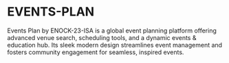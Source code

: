 # EVENTS-PLAN
Events Plan by ENOCK-23-ISA is a global event planning platform offering advanced venue search, scheduling tools, and a dynamic events &amp; education hub. Its sleek modern design streamlines event management and fosters community engagement for seamless, inspired events.
